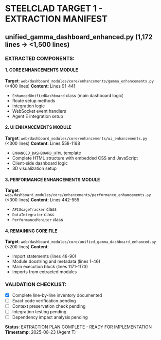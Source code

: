 # STEELCLAD TARGET 1 - EXTRACTION MANIFEST
## unified_gamma_dashboard_enhanced.py (1,172 lines → <1,500 lines)

### EXTRACTED COMPONENTS:

#### 1. CORE ENHANCEMENTS MODULE
**Target**: `web/dashboard_modules/core/enhancements/gamma_enhancements.py` (<400 lines)
**Content**: Lines 91-441
- `EnhancedUnifiedDashboard` class (main dashboard logic)
- Route setup methods
- Integration logic
- WebSocket event handlers
- Agent E integration setup

#### 2. UI ENHANCEMENTS MODULE  
**Target**: `web/dashboard_modules/core/enhancements/ui_enhancements.py` (<300 lines)
**Content**: Lines 558-1168
- `ENHANCED_DASHBOARD_HTML` template
- Complete HTML structure with embedded CSS and JavaScript
- Client-side dashboard logic
- 3D visualization setup

#### 3. PERFORMANCE ENHANCEMENTS MODULE
**Target**: `web/dashboard_modules/core/enhancements/performance_enhancements.py` (<300 lines)
**Content**: Lines 442-555
- `APIUsageTracker` class
- `DataIntegrator` class  
- `PerformanceMonitor` class

#### 4. REMAINING CORE FILE
**Target**: `web/dashboard_modules/core/unified_gamma_dashboard_enhanced.py` (<200 lines)
**Content**: 
- Import statements (lines 48-90)
- Module docstring and metadata (lines 1-46)
- Main execution block (lines 1171-1173)
- Imports from extracted modules

### VALIDATION CHECKLIST:
- [x] Complete line-by-line inventory documented
- [ ] Exact code verification pending
- [ ] Context preservation check pending
- [ ] Integration testing pending  
- [ ] Dependency impact analysis pending

**Status**: EXTRACTION PLAN COMPLETE - READY FOR IMPLEMENTATION
**Timestamp**: 2025-08-23 (Agent T)